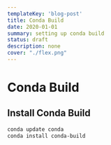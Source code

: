```yaml
---
templateKey: 'blog-post'
title: Conda Build
date: 2020-01-01
summary: setting up conda build
status: draft
description: none
cover: "./flex.png"
---
```


# Conda Build

## Install Conda Build
``` bash
conda update conda
conda install conda-build
```
